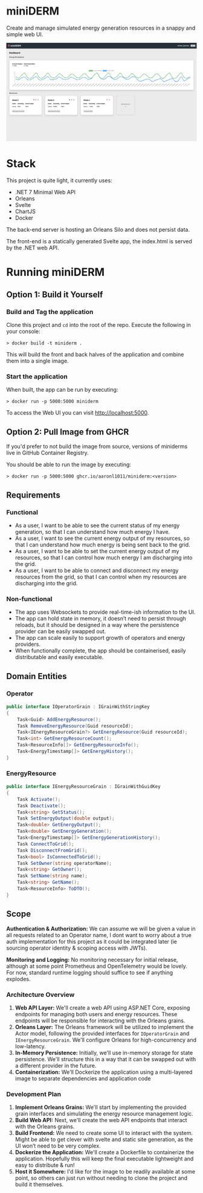 # miniDERM
Create and manage simulated energy generation resources in a snappy and simple web UI.

![miniderm screenshot](miniDERM.png)

# Stack

This project is quite light, it currently uses:
- .NET 7 Minimal Web API
- Orleans
- Svelte
- ChartJS
- Docker

The back-end server is hosting an Orleans Silo and does not persist data.

The front-end is a statically generated Svelte app, the index.html is served by the .NET web API.

# Running miniDERM

## Option 1: Build it Yourself

### Build and Tag the application

Clone this project and `cd` into the root of the repo. Execute the following in your console:

```
> docker build -t miniderm .
```

This will build the front and back halves of the application and combine them into a single image.

### Start the application
When built, the app can be run by executing:

```
> docker run -p 5000:5000 miniderm
```

To access the Web UI you can visit [http://localhost:5000](http://localhost:5000).

## Option 2: Pull Image from GHCR

If you'd prefer to not build the image from source, versions of miniderms live in GitHub Container Registry.

You should be able to run the image by executing:

```
> docker run -p 5000:5000 ghcr.io/aaronl1011/miniderm:<version>
```

## Requirements

### Functional

- As a user, I want to be able to see the current status of my energy generation, so that I can understand how much energy I have.
- As a user, I want to see the current energy output of my resources, so that I can understand how much energy is being sent back to the grid.
- As a user, I want to be able to set the current energy output of my resources, so that I can control how much energy I am discharging into the grid.
- As a user, I want to be able to connect and disconnect my energy resources from the grid, so that I can control when my resources are discharging into the grid.

### Non-functional
- The app uses Websockets to provide real-time-ish information to the UI.
- The app can hold state in memory, it doesn’t need to persist through reloads, but it should be designed in a way where the persistence provider can be easily swapped out.
- The app can scale easily to support growth of operators and energy providers.
- When functionally complete, the app should be containerised, easily distributable and easily executable.



## Domain Entities

### Operator

```csharp
public interface IOperatorGrain : IGrainWithStringKey
{
    Task<Guid> AddEnergyResource();
    Task RemoveEnergyResource(Guid resourceId);
    Task<IEnergyResourceGrain?> GetEnergyResource(Guid resourceId);
    Task<int> GetEnergyResourceCount();
    Task<ResourceInfo[]> GetEnergyResourceInfo();
    Task<EnergyTimestamp[]> GetEnergyHistory();
}
```

### EnergyResource

```csharp
public interface IEnergyResourceGrain : IGrainWithGuidKey
{
    Task Activate();
    Task Deactivate();
    Task<string> GetStatus();
    Task SetEnergyOutput(double output);
    Task<double> GetEnergyOutput();
    Task<double> GetEnergyGeneration();
    Task<EnergyTimestamp[]> GetEnergyGenerationHistory();
    Task ConnectToGrid();
    Task DisconnectFromGrid();
    Task<bool> IsConnectedToGrid();
    Task SetOwner(string operatorName);
    Task<string> GetOwner();
    Task SetName(string name);
    Task<string> GetName();
    Task<ResourceInfo> ToDTO();
}

```

## Scope

**Authentication & Authorization:** We can assume we will be given a value in all requests related to an Operator name, I dont want to worry about a true auth implementation for this project as it could be integrated later (ie sourcing operator identity & scoping access with JWTs).

**Monitoring and Logging:** No monitoring necessary for initial release, although at some point Prometheus and OpenTelemetry would be lovely. For now, standard runtime logging should suffice to see if anything explodes.

### Architecture Overview

1. **Web API Layer:** We'll create a web API using ASP.NET Core, exposing endpoints for managing both users and energy resources. These endpoints will be responsible for interacting with the Orleans grains.
2. **Orleans Layer:** The Orleans framework will be utilized to implement the Actor model, following the provided interfaces for `IOperatorGrain` and `IEnergyResourceGrain`. We'll configure Orleans for high-concurrency and low-latency.
3. **In-Memory Persistence:** Initially, we'll use in-memory storage for state persistence. We'll structure this in a way that it can be swapped out with a different provider in the future.
4. **Containerization:** We'll Dockerize the application using a multi-layered image to separate dependencies and application code

### Development Plan

1. **Implement Orleans Grains:** We'll start by implementing the provided grain interfaces and simulating the energy resource management logic.
2. **Build Web API:** Next, we'll create the web API endpoints that interact with the Orleans grains.
3. **Build Frontend:** We need to create some UI to interact with the system. Might be able to get clever with svelte and static site generation, as the UI won’t need to be very complex.
4. **Dockerize the Application:** We'll create a Dockerfile to containerize the application. Hopefully this will keep the final executable lightweight and easy to distribute & run!
5. **Host it Somewhere:** I'd like for the image to be readily available at some point, so others can just run without needing to clone the project and build it themselves.